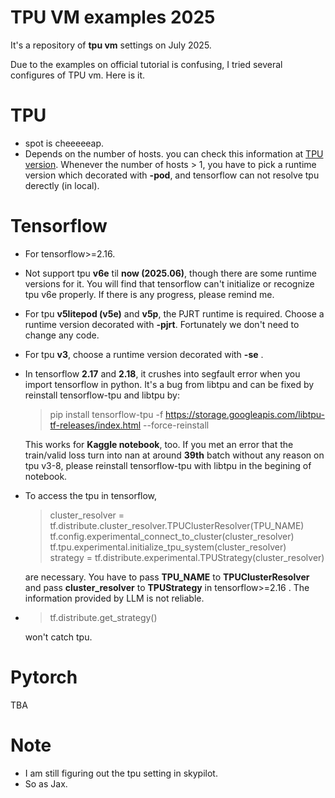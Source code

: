 # TPU VM examples 2025
It's a repository of __tpu vm__ settings on July 2025.

Due to the examples on official tutorial is confusing, I tried several configures of TPU vm. Here is it.

# TPU 
- spot is cheeeeeap.
- Depends on the number of hosts. you can check this information at [TPU version](https://cloud.google.com/tpu/docs/v5e). Whenever the number of hosts > 1, you have to pick a runtime version which decorated with __-pod__, and tensorflow can not resolve tpu derectly (in local).

# Tensorflow
- For tensorflow>=2.16.
- Not support tpu __v6e__ til __now (2025.06)__, though there are some runtime versions for it. You will find that tensorflow can't initialize or recognize tpu v6e properly. If there is any progress, please remind me.
- For tpu __v5litepod (v5e)__ and __v5p__, the PJRT runtime is required. Choose a runtime version decorated with __-pjrt__. Fortunately we don't need to change any code.
- For tpu __v3__, choose a runtime version decorated with __-se__ .
- In tensorflow __2.17__ and __2.18__, it crushes into segfault error when you import tensorflow in python. It's a bug from libtpu and can be fixed by reinstall tensorflow-tpu and libtpu by:

  > pip install tensorflow-tpu -f https://storage.googleapis.com/libtpu-tf-releases/index.html --force-reinstall

  This works for __Kaggle notebook__, too. If you met an error that the train/valid loss turn into nan at around __39th__ batch without any reason on tpu v3-8, please reinstall tensorflow-tpu with libtpu in the begining of notebook.
- To access the tpu in tensorflow,
  > cluster_resolver = tf.distribute.cluster_resolver.TPUClusterResolver(TPU_NAME)    
  > tf.config.experimental_connect_to_cluster(cluster_resolver)    
  > tf.tpu.experimental.initialize_tpu_system(cluster_resolver)    
  > strategy = tf.distribute.experimental.TPUStrategy(cluster_resolver)    

  are necessary. You have to pass __TPU_NAME__ to __TPUClusterResolver__ and pass __cluster_resolver__ to __TPUStrategy__ in tensorflow>=2.16 . The information provided by LLM is not reliable.

- > tf.distribute.get_strategy()    

  won't catch tpu.

# Pytorch
TBA

# Note
- I am still figuring out the tpu setting in skypilot.
- So as Jax.
